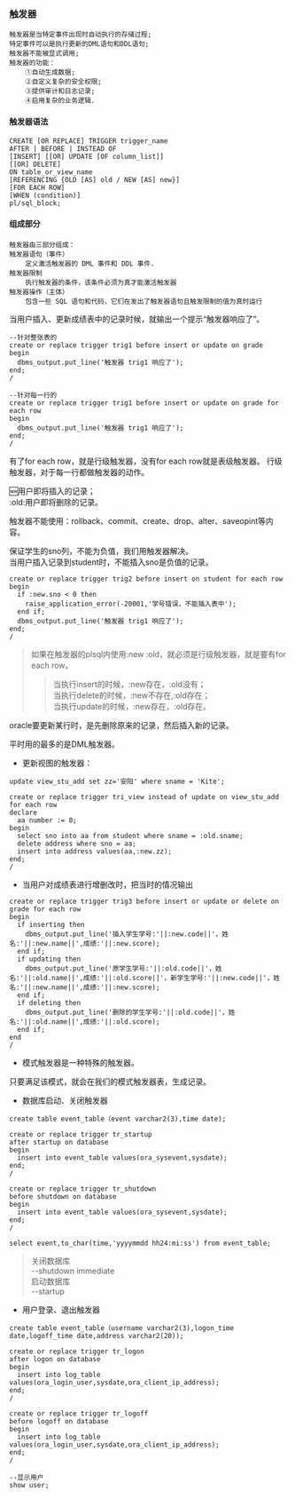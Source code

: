 ### 触发器
>
    触发器是当特定事件出现时自动执行的存储过程;
    特定事件可以是执行更新的DML语句和DDL语句;
    触发器不能被显式调用;
    触发器的功能：
        ①自动生成数据;
        ②自定义复杂的安全权限;
        ③提供审计和日志记录;
        ④启用复杂的业务逻辑.

#### 触发器语法
```
CREATE [OR REPLACE] TRIGGER trigger_name
AFTER | BEFORE | INSTEAD OF
[INSERT] [[OR] UPDATE [OF column_list]] 
[[OR] DELETE]
ON table_or_view_name
[REFERENCING {OLD [AS] old / NEW [AS] new}]
[FOR EACH ROW]
[WHEN (condition)]
pl/sql_block;
```

#### 组成部分
>
    触发器由三部分组成：
    触发器语句（事件）
        定义激活触发器的 DML 事件和 DDL 事件.
    触发器限制
        执行触发器的条件，该条件必须为真才能激活触发器
    触发器操作（主体）
        包含一些 SQL 语句和代码，它们在发出了触发器语句且触发限制的值为真时运行

当用户插入、更新成绩表中的记录时候，就输出一个提示“触发器响应了”。


```
--针对整张表的
create or replace trigger trig1 before insert or update on grade
begin 
  dbms_output.put_line('触发器 trig1 响应了');
end;
/

--针对每一行的
create or replace trigger trig1 before insert or update on grade for each row
begin 
  dbms_output.put_line('触发器 trig1 响应了');
end;
/
```

有了for each row，就是行级触发器，没有for each row就是表级触发器。
行级触发器，对于每一行都做触发器的动作。

:new:用户即将插入的记录；  
:old:用户即将删除的记录。


触发器不能使用：rollback、commit、create、drop、alter、saveopint等内容。

保证学生的sno列，不能为负值，我们用触发器解决。  
当用户插入记录到student时，不能插入sno是负值的记录。  

```
create or replace trigger trig2 before insert on student for each row
begin 
  if :new.sno < 0 then
    raise_application_error(-20001,'学号错误，不能插入表中');
  end if;
  dbms_output.put_line('触发器 trig1 响应了');
end;
/
```

>如果在触发器的plsql内使用:new :old，就必须是行级触发器，就是要有for each row。  
>>当执行insert的时候，:new存在，:old没有；  
当执行delete的时候，:new不存在,:old存在；  
当执行update的时候，:new存在，:old存在。

oracle要更新某行时，是先删除原来的记录，然后插入新的记录。

平时用的最多的是DML触发器。


- 更新视图的触发器：

```
update view_stu_add set zz='安阳' where sname = 'Kite';

create or replace trigger tri_view instead of update on view_stu_add for each row 
declare
  aa number := 0;
begin 
  select sno into aa from student where sname = :old.sname;
  delete address where sno = aa;
  insert into address values(aa,:new.zz);
end;
/
```

- 当用户对成绩表进行增删改时，把当时的情况输出

```
create or replace trigger trig3 before insert or update or delete on grade for each row
begin
  if inserting then
    dbms_output.put_line('插入学生学号:'||:new.code||'，姓名:'||:new.name||',成绩:'||:new.score);
  end if;
  if updating then
    dbms_output.put_line('原学生学号:'||:old.code||'，姓名:'||:old.name||',成绩:'||:old.score||'，新学生学号:'||:new.code||'，姓名:'||:new.name||',成绩:'||:new.score);
  end if;
  if deleting then
    dbms_output.put_line('删除的学生学号:'||:old.code||'，姓名:'||:old.name||',成绩:'||:old.score);
  end if; 
end
/
```

- 模式触发器是一种特殊的触发器。

只要满足该模式，就会在我们的模式触发器表，生成记录。


- 数据库启动、关闭触发器

```
create table event_table（event varchar2(3),time date);

create or replace trigger tr_startup
after startup on database
begin 
  insert into event_table values(ora_sysevent,sysdate);
end;
/

create or replace trigger tr_shutdown
before shutdown on database
begin 
  insert into event_table values(ora_sysevent,sysdate);
end;
/

select event,to_char(time,'yyyymmdd hh24:mi:ss') from event_table;
```


>关闭数据库  
--shutdown immediate   
启动数据库  
--startup

- 用户登录、退出触发器

```
create table event_table（username varchar2(3),logon_time date,logoff_time date,address varchar2(20));

create or replace trigger tr_logon
after logon on database
begin 
  insert into log_table values(ora_login_user,sysdate,ora_client_ip_address);
end;
/

create or replace trigger tr_logoff
before logoff on database
begin 
  insert into log_table values(ora_login_user,sysdate,ora_client_ip_address);
end;
/

--显示用户  
show user;
```